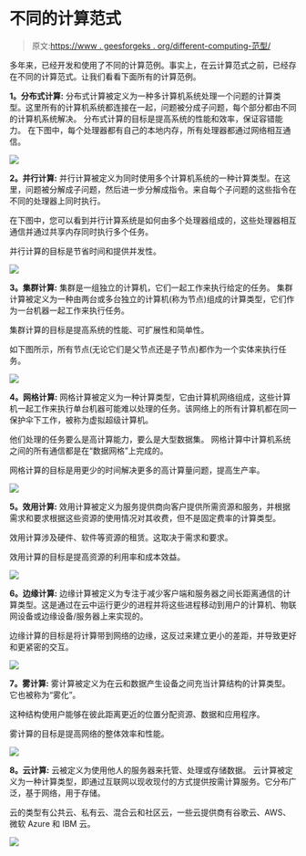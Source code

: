 # 不同的计算范式

> 原文:[https://www . geesforgeks . org/different-computing-范型/](https://www.geeksforgeeks.org/different-computing-paradigms/)

多年来，已经开发和使用了不同的计算范例。事实上，在云计算范式之前，已经存在不同的计算范式。让我们看看下面所有的计算范例。

**1。分布式计算:**
分布式计算被定义为一种多计算机系统处理一个问题的计算类型。这里所有的计算机系统都连接在一起，问题被分成子问题，每个部分都由不同的计算机系统解决。
分布式计算的目标是提高系统的性能和效率，保证容错能力。
在下图中，每个处理器都有自己的本地内存，所有处理器都通过网络相互通信。

![](img/013be3657947b5035a8527eb2bc25c76.png)

**2。并行计算:**
并行计算被定义为同时使用多个计算机系统的一种计算类型。在这里，问题被分解成子问题，然后进一步分解成指令。来自每个子问题的这些指令在不同的处理器上同时执行。

在下图中，您可以看到并行计算系统是如何由多个处理器组成的，这些处理器相互通信并通过共享内存同时执行多个任务。

并行计算的目标是节省时间和提供并发性。

![](img/65fe6a8427237f7d703552752e0f5bda.png)

**3。集群计算:**
集群是一组独立的计算机，它们一起工作来执行给定的任务。
集群计算被定义为一种由两台或多台独立的计算机(称为节点)组成的计算类型，它们作为一台机器一起工作来执行任务。

集群计算的目标是提高系统的性能、可扩展性和简单性。

如下图所示，所有节点(无论它们是父节点还是子节点)都作为一个实体来执行任务。

![](img/a436c9cd373b7a67f115b9e35a30f7ab.png)

**4。网格计算:**
网格计算被定义为一种计算类型，它由计算机网络组成，这些计算机一起工作来执行单台机器可能难以处理的任务。该网络上的所有计算机都在同一保护伞下工作，被称为虚拟超级计算机。

他们处理的任务要么是高计算能力，要么是大型数据集。
网格计算中计算机系统之间的所有通信都是在“数据网格”上完成的。

网格计算的目标是用更少的时间解决更多的高计算量问题，提高生产率。

![](img/4b0a6292ec1e7f877282417e25114ed1.png)

**5。效用计算:**
效用计算被定义为服务提供商向客户提供所需资源和服务，并根据需求和要求根据这些资源的使用情况对其收费，但不是固定费率的计算类型。

效用计算涉及硬件、软件等资源的租赁。这取决于需求和要求。

效用计算的目标是提高资源的利用率和成本效益。

![](img/cc3e787f4ffd27be69732c810a5b0380.png)

**6。边缘计算:**
边缘计算被定义为专注于减少客户端和服务器之间长距离通信的计算类型。这是通过在云中运行更少的进程并将这些进程移动到用户的计算机、物联网设备或边缘设备/服务器上来实现的。

边缘计算的目标是将计算带到网络的边缘，这反过来建立更小的差距，并导致更好和更紧密的交互。

![](img/bcb014606784c541c7ec888f0e2a9db4.png)

**7。雾计算:**
雾计算被定义为在云和数据产生设备之间充当计算结构的计算类型。它也被称为“雾化”。

这种结构使用户能够在彼此距离更近的位置分配资源、数据和应用程序。

雾计算的目标是提高网络的整体效率和性能。

![](img/0b851bc07e141a2aff9187b32c4f7c96.png)

**8。云计算:**
云被定义为使用他人的服务器来托管、处理或存储数据。
云计算被定义为一种计算类型，即通过互联网以现收现付的方式提供按需计算服务。它分布广泛，基于网络，用于存储。

云的类型有公共云、私有云、混合云和社区云，一些云提供商有谷歌云、AWS、微软 Azure 和 IBM 云。

![](img/5727ebbf63f6b4ff8341642fd7e6bee5.png)